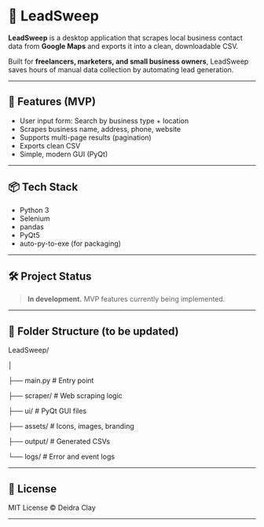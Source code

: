 # 🧹 LeadSweep

**LeadSweep** is a desktop application that scrapes local business contact data from **Google Maps** and exports it into a clean, downloadable CSV.

Built for **freelancers, marketers, and small business owners**, LeadSweep saves hours of manual data collection by automating lead generation.

---

## 🚀 Features (MVP)

- User input form: Search by business type + location
- Scrapes business name, address, phone, website
- Supports multi-page results (pagination)
- Exports clean CSV
- Simple, modern GUI (PyQt)

---

## 📦 Tech Stack

- Python 3
- Selenium
- pandas
- PyQt5
- auto-py-to-exe (for packaging)

---

## 🛠️ Project Status

> **In development.** MVP features currently being implemented.

---

## 📁 Folder Structure (to be updated)

LeadSweep/

│

├── main.py # Entry point

├── scraper/ # Web scraping logic

├── ui/ # PyQt GUI files

├── assets/ # Icons, images, branding

├── output/ # Generated CSVs

└── logs/ # Error and event logs

---

## 📌 License

MIT License © Deidra Clay

---
